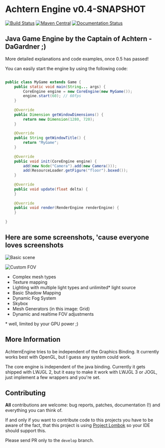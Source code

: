 # Achtern Engine v0.4-SNAPSHOT

[![Build Status](https://travis-ci.org/achtern/AchternEngine.svg?branch=develop)](https://travis-ci.org/achtern/AchternEngine)
[![Maven Central](https://maven-badges.herokuapp.com/maven-central/org.achtern/AchternEngine/badge.svg?style=flat)](https://maven-badges.herokuapp.com/maven-central/org.achtern/AchternEngine)
[![Documentation Status](https://readthedocs.org/projects/achternengine/badge/?version=latest)](http://docs.achtern.org)

## Java Game Engine by the Captain of Achtern - DaGardner ;)

More detailed explanations and code examples, once 0.5 has passed!

You can easily start the engine by using the following code:

```java

public class MyGame extends Game {
    public static void main(String... args) {
        CoreEngine engine = new CoreEngine(new MyGame());
        engine.start(60); // 60fps
    }
    
    @Override
    public Dimension getWindowDimensions() {
        return new Dimension(1280, 720);
    }
    
    @Override
    public String getWindowTitle() {
        return "MyGame";
    }
    
    @Override
    public void init(CoreEngine engine) {
        add(new Node("Camera").add(new Camera()));
        add(ResourceLoader.getFigure("floor").boxed());
    }
    
    @Override
    public void update(float delta) {
    }
    
    @Override
    public void render(RenderEngine renderEngine) {
    }
    
}

```

## Here are some screenshots, 'cause everyone loves screenshots

![Basic scene](https://i.imgur.com/YObt8xi.jpg)

![Custom FOV](https://i.imgur.com/T362bJY.jpg)

* Complex mesh types
* Texture mapping
* Lighting with multiple light types and unlimited* light source
* Basic Shadow Mapping
* Dynamic Fog System
* Skybox
* Mesh Generators (in this image: Grid)
* Dynamic and realtime FOV adjustments

\* well, limited by your GPU power ;)


## More Information

AchternEngine tries to be independent of the Graphics Binding.
It currently works best with OpenGL, but I guess any system could work.

The core engine is independent of the java binding. Currently it gets shipped
with LWJGL 2, but it easy to make it work with LWJGL 3 or JOGL, just implement a few wrappers and you're set.


## Contributing

__All__ contributions are welcome: bug reports, patches, documentation (!) and everything you can think of.


If and only if you want to contribute code to this projects you have to be aware of the fact, that this project is using [Project Lombok](http://projectlombok.org/) so your IDE should support this.

Please send PR only to the `develop` branch.

